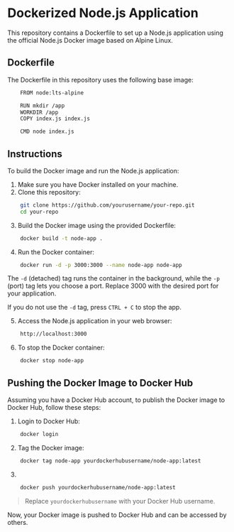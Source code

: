 # Dockerized Node.js Application

This repository contains a Dockerfile to set up a Node.js application using the official Node.js Docker image based on Alpine Linux.

## Dockerfile

The Dockerfile in this repository uses the following base image:

``` bash
    FROM node:lts-alpine

    RUN mkdir /app
    WORKDIR /app
    COPY index.js index.js

    CMD node index.js
```

## Instructions

To build the Docker image and run the Node.js application:

1. Make sure you have Docker installed on your machine.
2. Clone this repository:

```bash
    git clone https://github.com/yourusername/your-repo.git
    cd your-repo
```
3. Build the Docker image using the provided Dockerfile:

```bash
    docker build -t node-app .
```

4. Run the Docker container:

```bash
    docker run -d -p 3000:3000 --name node-app node-app
```
The `-d` (detached) tag runs the container in the background, while the `-p` (port) tag lets you choose a port. Replace 3000 with the desired port for your application.

If you do not use the `-d` tag, press `CTRL + C` to stop the app.

5. Access the Node.js application in your web browser:

```bash
    http://localhost:3000
```
6. To stop the Docker container:

```bash
    docker stop node-app
```

## Pushing the Docker Image to Docker Hub

Assuming you have a Docker Hub account, to publish the Docker image to Docker Hub, follow these steps:

1. Login to Docker Hub:

```bash
    docker login
```

2. Tag the Docker image:

```bash
    docker tag node-app yourdockerhubusername/node-app:latest
```

3. 

```bash
    docker push yourdockerhubusername/node-app:latest
```

> Replace `yourdockerhubusername` with your Docker Hub username.

Now, your Docker image is pushed to Docker Hub and can be accessed by others.
